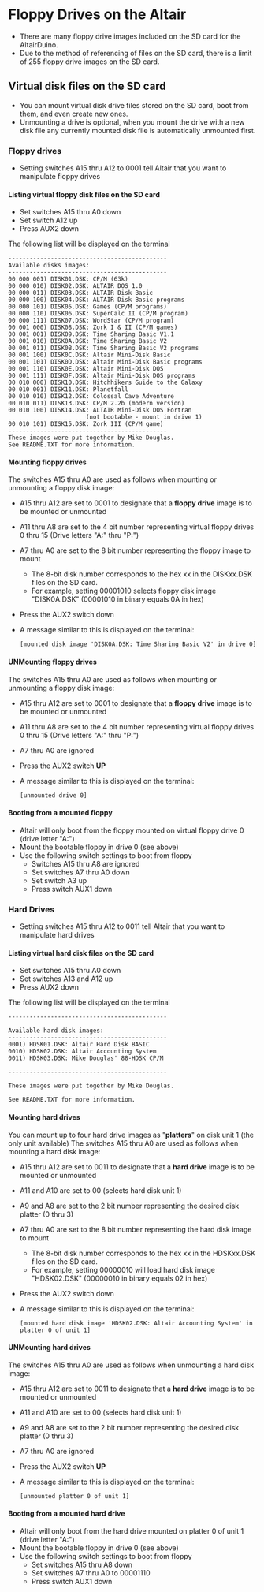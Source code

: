 # Floppy Drives on the Altair
* There are many floppy drive images included on the SD card for the AltairDuino.
* Due to the method of referencing of files on the SD card, there is a limit of 255 floppy drive images on the SD card.

## Virtual disk files on the SD card
* You can mount virtual disk drive files stored on the SD card, boot from them, and even create new ones.
* Unmounting a drive is optional, when you mount the drive with a new disk file any currently mounted disk file is automatically unmounted first.

### Floppy drives
* Setting switches A15 thru A12 to 0001 tell Altair that you want to manipulate floppy drives

#### Listing virtual floppy disk files on the SD card
* Set switches A15 thru A0 down
* Set switch A12 up
* Press AUX2 down

The following list will be displayed on the terminal

    ---------------------------------------------
    Available disks images:
    ---------------------------------------------
    00 000 001) DISK01.DSK: CP/M (63k)
    00 000 010) DISK02.DSK: ALTAIR DOS 1.0
    00 000 011) DISK03.DSK: ALTAIR Disk Basic
    00 000 100) DISK04.DSK: ALTAIR Disk Basic programs
    00 000 101) DISK05.DSK: Games (CP/M programs)
    00 000 110) DISK06.DSK: SuperCalc II (CP/M program)
    00 000 111) DISK07.DSK: WordStar (CP/M program)
    00 001 000) DISK08.DSK: Zork I & II (CP/M games)
    00 001 001) DISK09.DSK: Time Sharing Basic V1.1
    00 001 010) DISK0A.DSK: Time Sharing Basic V2
    00 001 011) DISK0B.DSK: Time Sharing Basic V2 programs
    00 001 100) DISK0C.DSK: Altair Mini-Disk Basic
    00 001 101) DISK0D.DSK: Altair Mini-Disk Basic programs
    00 001 110) DISK0E.DSK: Altair Mini-Disk DOS
    00 001 111) DISK0F.DSK: Altair Mini-Disk DOS programs
    00 010 000) DISK10.DSK: Hitchhikers Guide to the Galaxy
    00 010 001) DISK11.DSK: Planetfall
    00 010 010) DISK12.DSK: Colossal Cave Adventure
    00 010 011) DISK13.DSK: CP/M 2.2b (modern version)
    00 010 100) DISK14.DSK: ALTAIR Mini-Disk DOS Fortran
                          (not bootable - mount in drive 1)
    00 010 101) DISK15.DSK: Zork III (CP/M game)
    ---------------------------------------------
    These images were put together by Mike Douglas.
    See README.TXT for more information.

#### Mounting floppy drives
The switches A15 thru A0 are used as follows when mounting or unmounting a floppy disk image:
* A15 thru A12 are set to 0001 to designate that a **floppy drive** image is to be mounted or unmounted
* A11 thru A8 are set to the 4 bit number representing virtual floppy drives 0 thru 15 (Drive letters "A:" thru "P:")
* A7 thru A0 are set to the 8 bit number representing the floppy image to mount
  * The 8-bit disk number corresponds to the hex xx in the DISKxx.DSK files on the SD card.
  * For example, setting 00001010 selects floppy disk image "DISK0A.DSK" (00001010 in binary equals 0A in hex)
* Press the AUX2 switch down
* A message similar to this is displayed on the terminal:

      [mounted disk image 'DISK0A.DSK: Time Sharing Basic V2' in drive 0]

#### **UN**Mounting floppy drives
The switches A15 thru A0 are used as follows when mounting or unmounting a floppy disk image:
* A15 thru A12 are set to 0001 to designate that a **floppy drive** image is to be mounted or unmounted
* A11 thru A8 are set to the 4 bit number representing virtual floppy drives 0 thru 15 (Drive letters "A:" thru "P:")
* A7 thru A0 are ignored
* Press the AUX2 switch **UP**
* A message similar to this is displayed on the terminal:

      [unmounted drive 0]

#### Booting from a mounted floppy
* Altair will only boot from the floppy mounted on virtual floppy drive 0 (drive letter "A:")
* Mount the bootable floppy in drive 0 (see above)
* Use the following switch settings to boot from floppy
  * Switches A15 thru A8 are ignored
  * Set switches A7 thru A0 down
  * Set switch A3 up
  * Press switch AUX1 down

### Hard Drives
* Setting switches A15 thru A12 to 0011 tell Altair that you want to manipulate hard drives

#### Listing virtual hard disk files on the SD card
* Set switches A15 thru A0 down
* Set switches A13 and A12 up
* Press AUX2 down

The following list will be displayed on the terminal

    ---------------------------------------------

    Available hard disk images:
    ---------------------------------------------
    0001) HDSK01.DSK: Altair Hard Disk BASIC
    0010) HDSK02.DSK: Altair Accounting System
    0011) HDSK03.DSK: Mike Douglas' 88-HDSK CP/M

    ---------------------------------------------

    These images were put together by Mike Douglas.

    See README.TXT for more information.

#### Mounting hard drives
You can mount up to four hard drive images as "**platters**" on disk unit 1 (the only unit available)
The switches A15 thru A0 are used as follows when mounting a hard disk image:
* A15 thru A12 are set to 0011 to designate that a **hard drive** image is to be mounted or unmounted
* A11 and A10 are set to 00 (selects hard disk unit 1)
* A9 and A8 are set to the 2 bit number representing the desired disk platter (0 thru 3)
* A7 thru A0 are set to the 8 bit number representing the hard disk image to mount
  * The 8-bit disk number corresponds to the hex xx in the HDSKxx.DSK files on the SD card.
  * For example, setting 00000010 will load hard disk image "HDSK02.DSK" (00000010 in binary equals 02 in hex)
* Press the AUX2 switch down
* A message similar to this is displayed on the terminal:

      [mounted hard disk image 'HDSK02.DSK: Altair Accounting System' in platter 0 of unit 1]

#### **UN**Mounting hard drives
The switches A15 thru A0 are used as follows when unmounting a hard disk image:
* A15 thru A12 are set to 0011 to designate that a **hard drive** image is to be mounted or unmounted
* A11 and A10 are set to 00 (selects hard disk unit 1)
* A9 and A8 are set to the 2 bit number representing the desired disk platter (0 thru 3)
* A7 thru A0 are ignored
* Press the AUX2 switch **UP**
* A message similar to this is displayed on the terminal:

      [unmounted platter 0 of unit 1]

#### Booting from a mounted hard drive
* Altair will only boot from the hard drive mounted on platter 0 of unit 1 (drive letter "A:")
* Mount the bootable floppy in drive 0 (see above)
* Use the following switch settings to boot from floppy
  * Set switches A15 thru A8 down
  * Set switches A7 thru A0 to 00001110
  * Press switch AUX1 down

